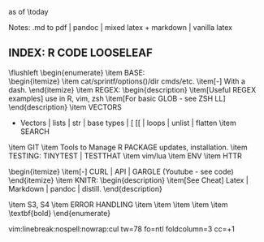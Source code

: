 <!--  not necessary 

--- 
title: "R Looseleaf"
author:  "jim"
output:   
  html_document:  
        code_folding: show
        toc: true 
        toc_depth: 2
        toc_float: true
        mathjax: default
  pdf_document:   
    latex_engine: xelatex  
    toc: true
    toc_depth:  2   
    fontsize: 10pt   
geometry: margin=0.5in,top=0.25in   
TAGS:  latex,
--- 



set cul   "cursorline
cc=+1			"colorcolumn is 1 more than tw

!pandoc % -t latex -V fontsize=10pt -V geometry:margin=0.5in -V geometry:top=0.3in -o ~/Downloads/print_and_delete/out.pdf
!pandoc % -t latex -V fontsize=10pt -H 910_latex_header_for_R_looseleaf.tex -V geometry:margin=0.5in -V geometry:top=0.3in -o ~/Downloads/print_and_delete/out.pdf

file <- "910_latex_header_for_R_looseleaf.tex"

-H header
-V or --variable
--pdf-engine=xelatex

!zathura ~/Downloads/print_and_delete/out.pdf


PANDOC EXAMPLES:
https://learnbyexample.github.io/tutorial/ebook-generation/customizing-pandoc/

MARKDOWN GUIDE:
https://www.markdownguide.org/basic-syntax/

-->

as of \today  

Notes:  .md to pdf | pandoc | mixed latex + markdown | vanilla latex

## INDEX:  R CODE LOOSELEAF
\flushleft
\begin{enumerate}
\item BASE:   
\begin{itemize}
\item cat/sprintf/options()/dir cmds/etc.
\item[-] With a dash.
\end{itemize}
\item REGEX:
\begin{description}
\item[Useful REGEX examples] use in R, vim, zsh
\item[For basic GLOB - see ZSH LL] 
\end{description}
\item VECTORS  
  *  Vectors | lists | str | base types | [ [[ | loops |  unlist | flatten
\item SEARCH
   
\item GIT
\item Tools to Manage R PACKAGE updates, installation. 
\item TESTING:  TINYTEST | TESTTHAT
\item vim/lua
\item ENV
\item HTTR  

\begin{itemize}
\item[-] CURL | API | GARGLE  (Youtube - see code)
\end{itemize}
\item KNITR: 
    \begin{description}
    \item[See Cheat] Latex | Markdown | pandoc | distill.
    \end{description}


\item S3, S4
\item ERROR HANDLING 
\item 
\item
\item
\item
\item
\textbf{bold}
\end{enumerate}

vim:linebreak:nospell:nowrap:cul tw=78 fo=ntl foldcolumn=3 cc=+1
